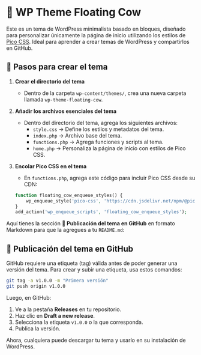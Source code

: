 # 🐄 WP Theme Floating Cow  

Este es un tema de WordPress minimalista basado en bloques, diseñado para personalizar únicamente la página de inicio utilizando los estilos de [Pico CSS](https://picocss.com/). Ideal para aprender a crear temas de WordPress y compartirlos en GitHub.  

## 📌 Pasos para crear el tema  

1. **Crear el directorio del tema**  
   - Dentro de la carpeta `wp-content/themes/`, crea una nueva carpeta llamada `wp-theme-floating-cow`.  

2. **Añadir los archivos esenciales del tema**  
   - Dentro del directorio del tema, agrega los siguientes archivos:  
     - `style.css` → Define los estilos y metadatos del tema.  
     - `index.php` → Archivo base del tema.  
     - `functions.php` → Agrega funciones y scripts al tema.  
     - `home.php` → Personaliza la página de inicio con estilos de Pico CSS.  

3. **Encolar Pico CSS en el tema**  
   - En `functions.php`, agrega este código para incluir Pico CSS desde su CDN:  

   ```php
   function floating_cow_enqueue_styles() {
       wp_enqueue_style('pico-css', 'https://cdn.jsdelivr.net/npm/@picocss/pico@1/css/pico.min.css', array(), null);
   }
   add_action('wp_enqueue_scripts', 'floating_cow_enqueue_styles');

Aquí tienes la sección **🚀 Publicación del tema en GitHub** en formato Markdown para que la agregues a tu `README.md`:  


## 🚀 Publicación del tema en GitHub  

GitHub requiere una etiqueta (tag) válida antes de poder generar una versión del tema. Para crear y subir una etiqueta, usa estos comandos:  

```sh
git tag -a v1.0.0 -m "Primera versión"
git push origin v1.0.0
```

Luego, en GitHub:  
1. Ve a la pestaña **Releases** en tu repositorio.  
2. Haz clic en **Draft a new release**.  
3. Selecciona la etiqueta `v1.0.0` o la que corresponda.  
4. Publica la versión.  

Ahora, cualquiera puede descargar tu tema y usarlo en su instalación de WordPress. 
```